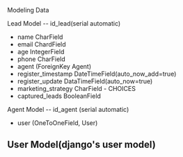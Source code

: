 Modeling Data


Lead Model
-- id_lead(serial automatic)
- name CharField
- email ChardField
- age IntegerField
- phone CharField
- agent (ForeignKey Agent)
- register_timestamp DateTimeField(auto_now_add=true)
- register_update    DataTimeField(auto_now=true)
- marketing_strategy CharField - CHOICES
- captured_leads BooleanField


Agent Model
-- id_agent (serial automatic)
- user (OneToOneField, User)


User Model(django's user model)
--------------